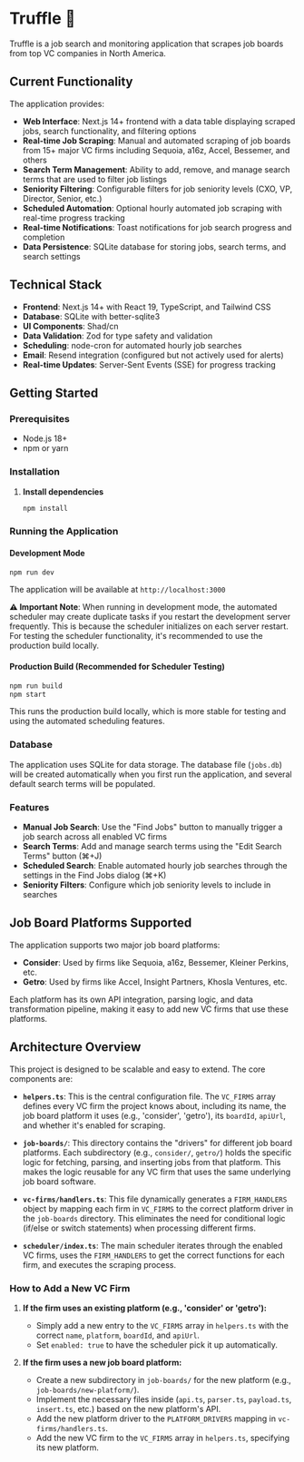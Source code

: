 # Truffle 🐖

Truffle is a job search and monitoring application that scrapes job boards from top VC companies in North America.

## Current Functionality

The application provides:

- **Web Interface**: Next.js 14+ frontend with a data table displaying scraped jobs, search functionality, and filtering options
- **Real-time Job Scraping**: Manual and automated scraping of job boards from 15+ major VC firms including Sequoia, a16z, Accel, Bessemer, and others
- **Search Term Management**: Ability to add, remove, and manage search terms that are used to filter job listings
- **Seniority Filtering**: Configurable filters for job seniority levels (CXO, VP, Director, Senior, etc.)
- **Scheduled Automation**: Optional hourly automated job scraping with real-time progress tracking
- **Real-time Notifications**: Toast notifications for job search progress and completion
- **Data Persistence**: SQLite database for storing jobs, search terms, and search settings

## Technical Stack

- **Frontend**: Next.js 14+ with React 19, TypeScript, and Tailwind CSS
- **Database**: SQLite with better-sqlite3
- **UI Components**: Shad/cn
- **Data Validation**: Zod for type safety and validation
- **Scheduling**: node-cron for automated hourly job searches
- **Email**: Resend integration (configured but not actively used for alerts)
- **Real-time Updates**: Server-Sent Events (SSE) for progress tracking

## Getting Started

### Prerequisites

- Node.js 18+ 
- npm or yarn

### Installation

1. **Install dependencies**
   ```bash
   npm install
   ```

### Running the Application

#### Development Mode
```bash
npm run dev
```
The application will be available at `http://localhost:3000`

**⚠️ Important Note**: When running in development mode, the automated scheduler may create duplicate tasks if you restart the development server frequently. This is because the scheduler initializes on each server restart. For testing the scheduler functionality, it's recommended to use the production build locally.

#### Production Build (Recommended for Scheduler Testing)
```bash
npm run build
npm start
```

This runs the production build locally, which is more stable for testing and using the automated scheduling features.

### Database

The application uses SQLite for data storage. The database file (`jobs.db`) will be created automatically when you first run the application, and several default search terms will be populated.

### Features

- **Manual Job Search**: Use the "Find Jobs" button to manually trigger a job search across all enabled VC firms
- **Search Terms**: Add and manage search terms using the "Edit Search Terms" button (⌘+J)
- **Scheduled Search**: Enable automated hourly job searches through the settings in the Find Jobs dialog (⌘+K)
- **Seniority Filters**: Configure which job seniority levels to include in searches

## Job Board Platforms Supported

The application supports two major job board platforms:
- **Consider**: Used by firms like Sequoia, a16z, Bessemer, Kleiner Perkins, etc.
- **Getro**: Used by firms like Accel, Insight Partners, Khosla Ventures, etc.

Each platform has its own API integration, parsing logic, and data transformation pipeline, making it easy to add new VC firms that use these platforms.

## Architecture Overview

This project is designed to be scalable and easy to extend. The core components are:

- **`helpers.ts`**: This is the central configuration file. The `VC_FIRMS` array defines every VC firm the project knows about, including its name, the job board platform it uses (e.g., 'consider', 'getro'), its `boardId`, `apiUrl`, and whether it's enabled for scraping.

- **`job-boards/`**: This directory contains the "drivers" for different job board platforms. Each subdirectory (e.g., `consider/`, `getro/`) holds the specific logic for fetching, parsing, and inserting jobs from that platform. This makes the logic reusable for any VC firm that uses the same underlying job board software.

- **`vc-firms/handlers.ts`**: This file dynamically generates a `FIRM_HANDLERS` object by mapping each firm in `VC_FIRMS` to the correct platform driver in the `job-boards` directory. This eliminates the need for conditional logic (if/else or switch statements) when processing different firms.

- **`scheduler/index.ts`**: The main scheduler iterates through the enabled VC firms, uses the `FIRM_HANDLERS` to get the correct functions for each firm, and executes the scraping process.

### How to Add a New VC Firm

1.  **If the firm uses an existing platform (e.g., 'consider' or 'getro'):**
    -   Simply add a new entry to the `VC_FIRMS` array in `helpers.ts` with the correct `name`, `platform`, `boardId`, and `apiUrl`.
    -   Set `enabled: true` to have the scheduler pick it up automatically.

2.  **If the firm uses a new job board platform:**
    -   Create a new subdirectory in `job-boards/` for the new platform (e.g., `job-boards/new-platform/`).
    -   Implement the necessary files inside (`api.ts`, `parser.ts`, `payload.ts`, `insert.ts`, etc.) based on the new platform's API.
    -   Add the new platform driver to the `PLATFORM_DRIVERS` mapping in `vc-firms/handlers.ts`.
    -   Add the new VC firm to the `VC_FIRMS` array in `helpers.ts`, specifying its new platform.
